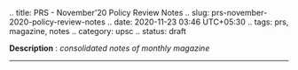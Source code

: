 .. title: PRS - November'20 Policy Review Notes
.. slug: prs-november-2020-policy-review-notes
.. date: 2020-11-23 03:46 UTC+05:30
.. tags: prs, magazine, notes
.. category: upsc
.. status: draft

**Description** : *consolidated notes of monthly magazine*

***
<!-- TEASER_END -->